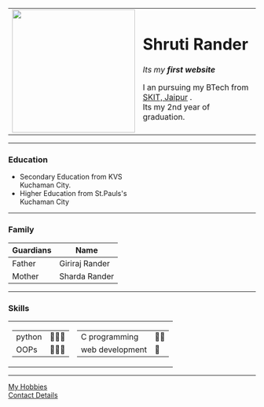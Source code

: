 
<html lang="en" dir="ltr">

<head>
  <meta charset="utf-8" enctype="text/plain">
  <title>SHRUTI's personal site 😜 </title>

</head>

<body>
  <table cellspacing="20">
    <tr>
      <td><img src="https://i2.wp.com/www.pgdm.college/wp-content/uploads/2019/09/skit-jaipur-campus.jpg?ssl=1" width="250" height="250"></td>
      <td>
        <h1>Shruti Rander</h1>
        <p><em>Its my <strong>first website</strong></em></p>
        <p>I an pursuing my BTech from <a href="https://www.skit.ac.in/contact-us.html">SKIT, Jaipur</a> .<br> Its my 2nd year of graduation. </p>
      </td>
    </tr>
  </table>
  <hr>
  <h3> Education</h3>
  <ul>
    <li>Secondary Education from KVS <br> Kuchaman City.</li>
    <li>Higher Education from St.Pauls's <br> Kuchaman City</li>
  </ul>
  <hr>
  <h3>Family</h3>
  <table cellspacing="10">
    <thead>
      <th>Guardians</th>
      <th>Name</th>
    </thead>
    <tbody>
      <tr>
        <td>Father</td>
        <td> Giriraj Rander</td>
      </tr>
      <tr>
        <td>Mother </td>
        <td> Sharda Rander</td>
      </tr>
    </tbody>
  </table>
  <hr>

  <h3>Skills</h3>

  <table>
    <tr>
      <td>
        <table cellspacing="25">
          <tr>
            <td>python</td>
            <td>🌟🌟🌟</td>
          </tr>

   <tr>
            <td>OOPs</td>
            <td>🌟🌟🌟</td>
          </tr>

   </table>
      </td>
      <td>
        <table cellspacing="25">

   <tr>
            <td>C programming</td>
            <td>🌟🌟</td>
          </tr>

   <tr>
            <td>web development</td>
            <td>🌟</td>
          </tr>
        </table>
      </td>
    </tr>
  </table>
<hr>
  <a href="EXTRA.html">My Hobbies</a>
  <br>
  <a href="contact.html">Contact Details</a>
</body>

</html>
